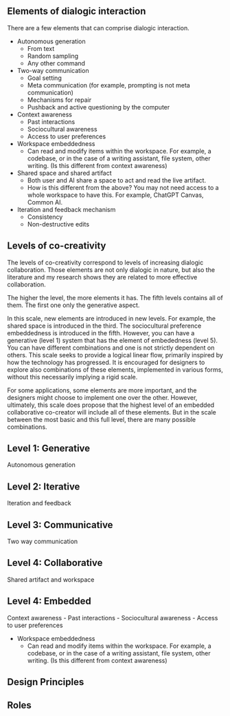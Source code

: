 ## Elements of dialogic interaction 

There are a few elements that can comprise dialogic interaction. 
- Autonomous generation 
	- From text
	- Random sampling
	- Any other command
- Two-way communication
	- Goal setting
	- Meta communication (for example, prompting is not meta communication)
	- Mechanisms for repair
	- Pushback and active questioning by the computer
- Context awareness 
	- Past interactions
	- Sociocultural awareness
	- Access to user preferences 
- Workspace embeddedness
	- Can read and modify items within the workspace. For example, a codebase, or in the case of a writing assistant, file system, other writing. (Is this different from context awareness)
- Shared space and shared artifact
	- Both user and AI share a space to act and read the live artifact. 
	- How is this different from the above? You may not need access to a whole workspace to have this. For example, ChatGPT Canvas, Common AI.
- Iteration and feedback mechanism
	- Consistency
	- Non-destructive edits

## Levels of co-creativity

The levels of co-creativity correspond to levels of increasing dialogic collaboration. Those elements are not only dialogic in nature, but also the literature and my research shows they are related to more effective collaboration. 

The higher the level, the more elements it has. The fifth levels contains all of them. The first one only the generative aspect. 

In this scale, new elements are introduced in new levels. For example, the shared space is introduced in the third. The sociocultural preference embeddedness is introduced in the fifth. However, you can have a generative (level 1) system that has the element of embededness (level 5). You can have different combinations and one is not strictly dependent on others. 
This scale seeks to provide a logical linear flow, primarily inspired by how the technology has progressed. It is encouraged for designers to explore also combinations of these elements, implemented in various forms, without this necessarily implying a rigid scale. 

For some applications, some elements are more important, and the designers might choose to implement one over the other. However, ultimately, this scale does propose that the highest level of an embedded collaborative co-creator will include all of these elements. But in the scale between the most basic and this full level, there are many possible combinations. 

## Level 1: Generative

Autonomous generation 

## Level 2: Iterative

Iteration and feedback

## Level 3: Communicative

Two way communication

## Level 4: Collaborative

Shared artifact and workspace

## Level 4: Embedded

 Context awareness 
	- Past interactions
	- Sociocultural awareness
	- Access to user preferences 
- Workspace embeddedness
	- Can read and modify items within the workspace. For example, a codebase, or in the case of a writing assistant, file system, other writing. (Is this different from context awareness)

## Design Principles

## Roles 


